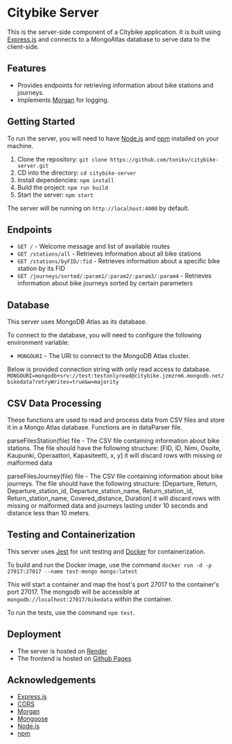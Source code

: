 # Citybike Server

This is the server-side component of a Citybike application. It is built using [Express.js](https://expressjs.com/) and connects to a MongoAtlas database to serve data to the client-side.

## Features

- Provides endpoints for retrieving information about bike stations and journeys.
- Implements [Morgan](https://www.npmjs.com/package/morgan) for logging.

## Getting Started

To run the server, you will need to have [Node.js](https://nodejs.org/) and [npm](https://www.npmjs.com/) installed on your machine.

1. Clone the repository: `git clone https://github.com/tonikv/citybike-server.git`
2. CD into the directory: `cd citybike-server`
3. Install dependencies: `npm install`
4. Build the project: `npm run build`
5. Start the server: `npm start`

The server will be running on `http://localhost:4000` by default.

## Endpoints

- `GET /` - Welcome message and list of available routes
- `GET /stations/all` - Retrieves information about all bike stations
- `GET /stations/byFID/:fid` - Retrieves information about a specific bike station by its FID
- `GET /journeys/sorted/:param1/:param2/:param3/:param4` - Retrieves information about bike journeys sorted by certain parameters

## Database

This server uses MongoDB Atlas as its database.

To connect to the database, you will need to configure the following environment variable:

- `MONGOURI` - The URI to connect to the MongoDB Atlas cluster.

Below is provided connection string with only read access to database.
`MONGOURI=mongodb+srv://test:testonlyread@citybike.jzmzrm6.mongodb.net/bikedata?retryWrites=true&w=majority`

## CSV Data Processing

These functions are used to read and process data from CSV files and store it in a Mongo Atlas database. Functions are in dataParser file.

parseFilesStation(file)
file - The CSV file containing information about bike stations. The file should have the following structure: [FID, ID, Nimi, Osoite, Kaupunki, Operaattori, Kapasiteetti, x, y]
it will discard rows with missing or malformed data

parseFilesJourney(file)
file - The CSV file containing information about bike journeys. The file should have the following structure: [Departure, Return, Departure_station_id, Departure_station_name, Return_station_id, Return_station_name, Covered_distance, Duration]
it will discard rows with missing or malformed data and journeys lasting under 10 seconds and distance less than 10 meters.

## Testing and Containerization

This server uses [Jest](https://jestjs.io/) for unit testing and [Docker](https://www.docker.com/) for containerization.

To build and run the Docker image, use the command `docker run -d -p 27017:27017 --name test-mongo mongo:latest`

This will start a container and map the host's port 27017 to the container's port 27017. The mongodb will be accessible at `mongodb://localhost:27017/bikedata` within the container.

To run the tests, use the command `npm test`.

## Deployment

- The server is hosted on [Render](https://citybike.onrender.com)
- The frontend is hosted on [Github Pages](https://tonikv.github.io/citybike-ui/)

## Acknowledgements

- [Express.js](https://expressjs.com/)
- [CORS](https://developer.mozilla.org/en-US/docs/Web/HTTP/CORS)
- [Morgan](https://www.npmjs.com/package/morgan)
- [Mongoose](https://www.npmjs.com/package/mongoose)
- [Node.js](https://nodejs.org/)
- [npm](https://www.npmjs.com/)
